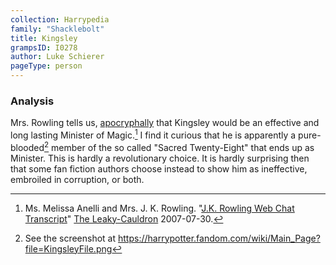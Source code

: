 ```yaml
---
collection: Harrypedia
family: "Shacklebolt"
title: Kingsley
grampsID: I0278
author: Luke Schierer
pageType: person
---
```


### Analysis

Mrs. Rowling tells us, [apocryphally][] that Kingsley would be an effective and
long lasting Minister of Magic.[^221205-2] I find it curious that he is
apparently a pure-blooded[^221205-3] member of the so called "Sacred
Twenty-Eight" that ends up as Minister. This is hardly a revolutionary choice.
It is hardly surprising then that some fan fiction authors choose instead to
show him as ineffective, embroiled in corruption, or both.

[apocryphally]: http://www.the-leaky-cauldron.org/2007/7/30/j-k-rowling-web-chat-transcript/

[^221205-2]:
    Ms. Melissa Anelli and Mrs. J. K. Rowling.
    "[J.K. Rowling Web Chat Transcript](http://www.the-leaky-cauldron.org/2007/07/30/j-k-rowling-web-chat-transcript/)"
    [The Leaky-Cauldron](http://www.the-leaky-cauldron.org) 2007-07-30.

[^221205-3]: See the screenshot at https://harrypotter.fandom.com/wiki/Main_Page?file=KingsleyFile.png
